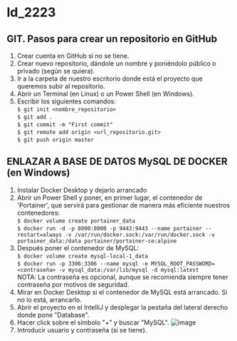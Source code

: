 # ld_2223

## GIT. Pasos para crear un repositorio en GitHub
1. Crear cuenta en GitHub si no se tiene.
2. Crear nuevo repositorio, dándole un nombre y poniéndolo público o privado (según se quiera).
3. Ir a la carpeta de nuestro escritorio donde está el proyecto que queremos subir al repositorio.
4. Abrir un Terminal (en Linux) o un Power Shell (en Windows).
5. Escribir los siguientes comandos:
<br>`$ git init <nombre_repositorio>`
<br>`$ git add .`
<br>`$ git commit -m "First commit"`
<br>`$ git remote add origin <url_repositorio.git>`
<br>`$ git push origin master`

## ENLAZAR A BASE DE DATOS MySQL DE DOCKER (en Windows)
1. Instalar Docker Desktop y dejarlo arrancado
2. Abrir un Power Shell y poner, en primer lugar, el contenedor de 'Portainer', que servirá para gestionar de manera más eficiente nuestros contenedores:
<br>`$ docker volume create portainer_data`
<br>`$ docker run -d -p 8000:8000 -p 9443:9443 --name portainer --restart=always -v /var/run/docker.sock:/var/run/docker.sock -v portainer_data:/data portainer/portainer-ce:alpine`
3. Después poner el contenedor de MySQL:
<br>`$ docker volume create mysql-local-1_data`
<br>`$ docker run -p 3306:3306 --name mysql -e MYSQL_ROOT_PASSWORD=<contraseña> -v mysql_data:/var/lib/mysql -d mysql:latest`
<br>NOTA: La contraseña es opcional, aunque se recomienda siempre tener contraseña por motivos de seguridad.
4. Mirar en Docker Desktop si el contenedor de MySQL está arrancado. Si no lo está, arrancarlo.
5. Abrir el proyecto en el IntelliJ y desplegar la pestaña del lateral derecho donde pone "Database".
6. Hacer click sobre el símbolo "+" y buscar "MySQL".
![image](https://user-images.githubusercontent.com/98974760/196768818-f19246ee-1e93-4694-9438-e4fc05ad355b.png)
7. Introducir usuario y contraseña (si se tiene).
